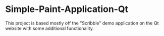 # Simple-Paint-Application-Qt
This project is based mostly off the "Scribble" demo application on the Qt website with some additional functionality.
